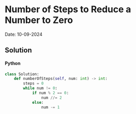 
# Number of Steps to Reduce a Number to Zero

Date: 10-09-2024

## Solution
#### Python
```python
class Solution:
    def numberOfSteps(self, num: int) -> int:
        steps = 0
        while num != 0:
            if num % 2 == 0:
                num //= 2
            else:
                num -= 1
```
        